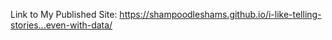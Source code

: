Link to My Published Site:
https://shampoodleshams.github.io/i-like-telling-stories...even-with-data/
